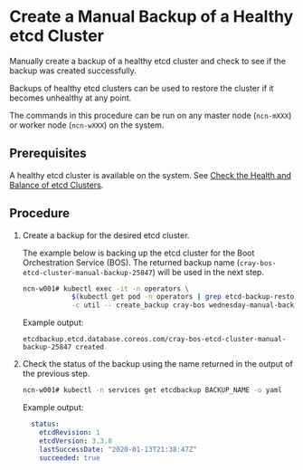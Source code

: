 # Create a Manual Backup of a Healthy etcd Cluster

Manually create a backup of a healthy etcd cluster and check to see if the backup was created successfully.

Backups of healthy etcd clusters can be used to restore the cluster if it becomes unhealthy at any point.

The commands in this procedure can be run on any master node \(`ncn-mXXX`\) or worker node \(`ncn-wXXX`\) on the system.

## Prerequisites

A healthy etcd cluster is available on the system. See [Check the Health and Balance of etcd Clusters](Check_the_Health_and_Balance_of_etcd_Clusters.md).

## Procedure

1. Create a backup for the desired etcd cluster.

    The example below is backing up the etcd cluster for the Boot Orchestration Service \(BOS\). The returned backup name (`cray-bos-etcd-cluster-manual-backup-25847`) will be used in the next step.

    ```bash
    ncn-w001# kubectl exec -it -n operators \
                $(kubectl get pod -n operators | grep etcd-backup-restore | head -1 | awk '{print $1}') \
                -c util -- create_backup cray-bos wednesday-manual-backup
    ```

    Example output:

    ```text
    etcdbackup.etcd.database.coreos.com/cray-bos-etcd-cluster-manual-backup-25847 created
    ```

1.  Check the status of the backup using the name returned in the output of the previous step.

    ```bash
    ncn-w001# kubectl -n services get etcdbackup BACKUP_NAME -o yaml
    ```

    Example output:

    ```yaml
      status:
        etcdRevision: 1
        etcdVersion: 3.3.8
        lastSuccessDate: "2020-01-13T21:38:47Z"
        succeeded: true
    ```
